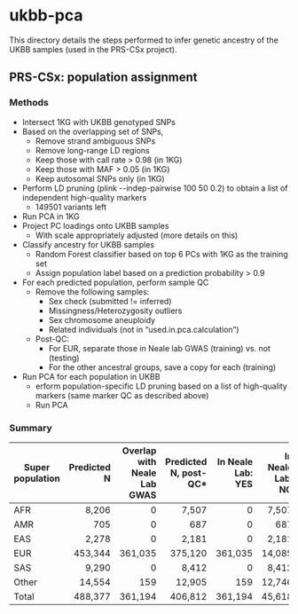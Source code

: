 # ukbb-pca

This directory details the steps performed to infer genetic ancestry of the UKBB samples (used in the PRS-CSx project).


## PRS-CSx: population assignment

### Methods

* Intersect 1KG with UKBB genotyped SNPs
* Based on the overlapping set of SNPs, 
	* Remove strand ambiguous SNPs
	* Remove long-range LD regions
	* Keep those with call rate > 0.98 (in 1KG)
	* Keep those with MAF > 0.05 (in 1KG)
	* Keep autosomal SNPs only (in 1KG)
* Perform LD pruning (plink --indep-pairwise 100 50 0.2) to obtain a list of independent high-quality markers
	* 149501 variants left
* Run PCA in 1KG
* Project PC loadings onto UKBB samples
	* With scale appropriately adjusted (more details on this)
* Classify ancestry for UKBB samples
	* Random Forest classifier based on top 6 PCs with 1KG as the training set
	* Assign population label based on a prediction probability > 0.9
* For each predicted population, perform sample QC
	* Remove the following samples:
		* Sex check (submitted != inferred)
		* Missingness/Heterozygosity outliers
		* Sex chromosome aneuploidy
		* Related individuals (not in “used.in.pca.calculation”)
	* Post-QC:
		* For EUR, separate those in Neale lab GWAS (training) vs. not (testing)
		* For the other ancestral groups, save a copy for each (training)
* Run PCA for each population in UKBB
	* erform population-specific LD pruning based on a list of high-quality markers (same marker QC as described above)
	* Run PCA


### Summary

| Super population    |  Predicted N   |  Overlap with Neale Lab GWAS   |  Predicted N, post-QC*   |  In Neale Lab: YES   |  In Neale Lab: NO  |
| --- | -----: | -----: | -----: | -----: | -----: |   
| AFR | 8,206 | 0 | 7,507 | 0 | 7,507 |
| AMR | 705 | 0 | 687 | 0 | 687 |
| EAS | 2,278 | 0 | 2,181 | 0 | 2,181 |
| EUR | 453,344 | 361,035 | 375,120 | 361,035 | 14,085 |
| SAS | 9,290 | 0 | 8,412 | 0 | 8,412 |
| Other | 14,554 | 159 | 12,905 | 159 | 12,746 |
| Total | 488,377 | 361,194 | 406,812 | 361,194 | 45,618 |

